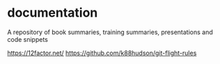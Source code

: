 # documentation
A repository of book summaries, training summaries, presentations and code snippets

https://12factor.net/
https://github.com/k88hudson/git-flight-rules
